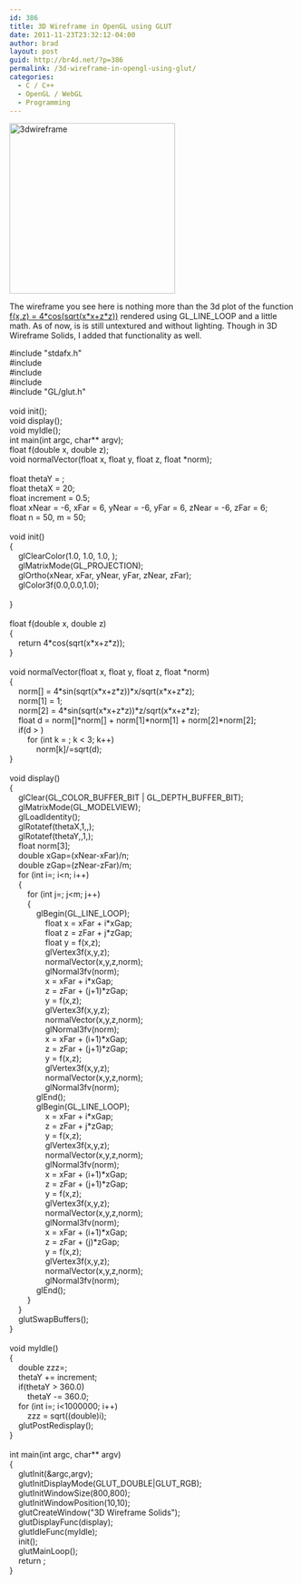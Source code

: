 ```yaml
---
id: 386
title: 3D Wireframe in OpenGL using GLUT
date: 2011-11-23T23:32:12-04:00
author: brad
layout: post
guid: http://br4d.net/?p=386
permalink: /3d-wireframe-in-opengl-using-glut/
categories:
  - C / C++
  - OpenGL / WebGL
  - Programming
---
```

[<img class="alignleft size-medium wp-image-387" src="/images/2015/01/3dwireframe-292x300.png" alt="3dwireframe" width="292" height="300" srcset="/images/2015/01/3dwireframe-292x300.png 292w, /images/2015/01/3dwireframe.png 490w" sizes="(max-width: 292px) 100vw, 292px" />](/images/2015/01/3dwireframe.png)

The wireframe you see here is nothing more than the 3d plot of the function [f(x,z) = 4\*cos(sqrt(x\*x+z*z))](http://www.wolframalpha.com/input/?i=plot+4*cos%28sqrt%28x*x%2Bz*z%29%29+from+-6+to+6) rendered using GL\_LINE\_LOOP and a little math. As of now, is is still untextured and without lighting. Though in 3D Wireframe Solids, I added that functionality as well.

<!--more-->

<div class="codecolorer-container cpp default">
  <div class="cpp codecolorer">
    <span class="co2">#include "stdafx.h"</span><br /> <span class="co2">#include <stdio.h></span><br /> <span class="co2">#include <stdlib.h></span><br /> <span class="co2">#include <math.h></span><br /> <span class="co2">#include "GL/glut.h"</span><br /> &nbsp;<br /> <span class="kw4">void</span> init<span class="br0">&#40;</span><span class="br0">&#41;</span><span class="sy4">;</span><br /> <span class="kw4">void</span> display<span class="br0">&#40;</span><span class="br0">&#41;</span><span class="sy4">;</span><br /> <span class="kw4">void</span> myIdle<span class="br0">&#40;</span><span class="br0">&#41;</span><span class="sy4">;</span><br /> <span class="kw4">int</span> main<span class="br0">&#40;</span><span class="kw4">int</span> argc, <span class="kw4">char</span><span class="sy2">**</span> argv<span class="br0">&#41;</span><span class="sy4">;</span><br /> <span class="kw4">float</span> f<span class="br0">&#40;</span><span class="kw4">double</span> x, <span class="kw4">double</span> z<span class="br0">&#41;</span><span class="sy4">;</span><br /> <span class="kw4">void</span> normalVector<span class="br0">&#40;</span><span class="kw4">float</span> x, <span class="kw4">float</span> y, <span class="kw4">float</span> z, <span class="kw4">float</span> <span class="sy2">*</span>norm<span class="br0">&#41;</span><span class="sy4">;</span><br /> &nbsp;<br /> <span class="kw4">float</span> thetaY <span class="sy1">=</span> <span class="nu0"></span><span class="sy4">;</span><br /> <span class="kw4">float</span> thetaX <span class="sy1">=</span> <span class="nu0">20</span><span class="sy4">;</span><br /> <span class="kw4">float</span> increment <span class="sy1">=</span> <span class="nu16">0.5</span><span class="sy4">;</span><br /> <span class="kw4">float</span> xNear <span class="sy1">=</span> <span class="sy2">-</span><span class="nu0">6</span>, xFar <span class="sy1">=</span> <span class="nu0">6</span>, yNear <span class="sy1">=</span> <span class="sy2">-</span><span class="nu0">6</span>, yFar <span class="sy1">=</span> <span class="nu0">6</span>, zNear <span class="sy1">=</span> <span class="sy2">-</span><span class="nu0">6</span>, zFar <span class="sy1">=</span> <span class="nu0">6</span><span class="sy4">;</span><br /> <span class="kw4">float</span> n <span class="sy1">=</span> <span class="nu0">50</span>, m <span class="sy1">=</span> <span class="nu0">50</span><span class="sy4">;</span><br /> &nbsp;<br /> <span class="kw4">void</span> init<span class="br0">&#40;</span><span class="br0">&#41;</span><br /> <span class="br0">&#123;</span><br /> &nbsp; &nbsp; glClearColor<span class="br0">&#40;</span><span class="nu16">1.0</span>, <span class="nu16">1.0</span>, <span class="nu16">1.0</span>, <span class="nu0"></span><span class="br0">&#41;</span><span class="sy4">;</span><br /> &nbsp; &nbsp; glMatrixMode<span class="br0">&#40;</span>GL_PROJECTION<span class="br0">&#41;</span><span class="sy4">;</span><br /> &nbsp; &nbsp; glOrtho<span class="br0">&#40;</span>xNear, xFar, yNear, yFar, zNear, zFar<span class="br0">&#41;</span><span class="sy4">;</span><br /> &nbsp; &nbsp; glColor3f<span class="br0">&#40;</span><span class="nu16">0.0</span>,<span class="nu16">0.0</span>,<span class="nu16">1.0</span><span class="br0">&#41;</span><span class="sy4">;</span><br /> &nbsp;<br /> <span class="br0">&#125;</span><br /> &nbsp;<br /> <span class="kw4">float</span> f<span class="br0">&#40;</span><span class="kw4">double</span> x, <span class="kw4">double</span> z<span class="br0">&#41;</span><br /> <span class="br0">&#123;</span><br /> &nbsp; &nbsp; <span class="kw1">return</span> <span class="nu0">4</span><span class="sy2">*</span><span class="kw3">cos</span><span class="br0">&#40;</span><span class="kw3">sqrt</span><span class="br0">&#40;</span>x<span class="sy2">*</span>x<span class="sy2">+</span>z<span class="sy2">*</span>z<span class="br0">&#41;</span><span class="br0">&#41;</span><span class="sy4">;</span><br /> <span class="br0">&#125;</span><br /> &nbsp;<br /> <span class="kw4">void</span> normalVector<span class="br0">&#40;</span><span class="kw4">float</span> x, <span class="kw4">float</span> y, <span class="kw4">float</span> z, <span class="kw4">float</span> <span class="sy2">*</span>norm<span class="br0">&#41;</span><br /> <span class="br0">&#123;</span><br /> &nbsp; &nbsp; norm<span class="br0">&#91;</span><span class="nu0"></span><span class="br0">&#93;</span> <span class="sy1">=</span> <span class="nu0">4</span><span class="sy2">*</span><span class="kw3">sin</span><span class="br0">&#40;</span><span class="kw3">sqrt</span><span class="br0">&#40;</span>x<span class="sy2">*</span>x<span class="sy2">+</span>z<span class="sy2">*</span>z<span class="br0">&#41;</span><span class="br0">&#41;</span><span class="sy2">*</span>x<span class="sy2">/</span><span class="kw3">sqrt</span><span class="br0">&#40;</span>x<span class="sy2">*</span>x<span class="sy2">+</span>z<span class="sy2">*</span>z<span class="br0">&#41;</span><span class="sy4">;</span><br /> &nbsp; &nbsp; norm<span class="br0">&#91;</span><span class="nu0">1</span><span class="br0">&#93;</span> <span class="sy1">=</span> <span class="nu0">1</span><span class="sy4">;</span><br /> &nbsp; &nbsp; norm<span class="br0">&#91;</span><span class="nu0">2</span><span class="br0">&#93;</span> <span class="sy1">=</span> <span class="nu0">4</span><span class="sy2">*</span><span class="kw3">sin</span><span class="br0">&#40;</span><span class="kw3">sqrt</span><span class="br0">&#40;</span>x<span class="sy2">*</span>x<span class="sy2">+</span>z<span class="sy2">*</span>z<span class="br0">&#41;</span><span class="br0">&#41;</span><span class="sy2">*</span>z<span class="sy2">/</span><span class="kw3">sqrt</span><span class="br0">&#40;</span>x<span class="sy2">*</span>x<span class="sy2">+</span>z<span class="sy2">*</span>z<span class="br0">&#41;</span><span class="sy4">;</span><br /> &nbsp; &nbsp; <span class="kw4">float</span> d <span class="sy1">=</span> norm<span class="br0">&#91;</span><span class="nu0"></span><span class="br0">&#93;</span><span class="sy2">*</span>norm<span class="br0">&#91;</span><span class="nu0"></span><span class="br0">&#93;</span> <span class="sy2">+</span> norm<span class="br0">&#91;</span><span class="nu0">1</span><span class="br0">&#93;</span><span class="sy2">*</span>norm<span class="br0">&#91;</span><span class="nu0">1</span><span class="br0">&#93;</span> <span class="sy2">+</span> norm<span class="br0">&#91;</span><span class="nu0">2</span><span class="br0">&#93;</span><span class="sy2">*</span>norm<span class="br0">&#91;</span><span class="nu0">2</span><span class="br0">&#93;</span><span class="sy4">;</span><br /> &nbsp; &nbsp; <span class="kw1">if</span><span class="br0">&#40;</span>d <span class="sy1">></span> <span class="nu0"></span><span class="br0">&#41;</span><br /> &nbsp; &nbsp; &nbsp; &nbsp; <span class="kw1">for</span> <span class="br0">&#40;</span><span class="kw4">int</span> k <span class="sy1">=</span> <span class="nu0"></span><span class="sy4">;</span> k <span class="sy1"><</span> <span class="nu0">3</span><span class="sy4">;</span> k<span class="sy2">++</span><span class="br0">&#41;</span><br /> &nbsp; &nbsp; &nbsp; &nbsp; &nbsp; &nbsp; norm<span class="br0">&#91;</span>k<span class="br0">&#93;</span><span class="sy2">/</span><span class="sy1">=</span><span class="kw3">sqrt</span><span class="br0">&#40;</span>d<span class="br0">&#41;</span><span class="sy4">;</span><br /> <span class="br0">&#125;</span><br /> &nbsp;<br /> <span class="kw4">void</span> display<span class="br0">&#40;</span><span class="br0">&#41;</span><br /> <span class="br0">&#123;</span><br /> &nbsp; &nbsp; glClear<span class="br0">&#40;</span>GL_COLOR_BUFFER_BIT <span class="sy3">|</span> GL_DEPTH_BUFFER_BIT<span class="br0">&#41;</span><span class="sy4">;</span><br /> &nbsp; &nbsp; glMatrixMode<span class="br0">&#40;</span>GL_MODELVIEW<span class="br0">&#41;</span><span class="sy4">;</span><br /> &nbsp; &nbsp; glLoadIdentity<span class="br0">&#40;</span><span class="br0">&#41;</span><span class="sy4">;</span><br /> &nbsp; &nbsp; glRotatef<span class="br0">&#40;</span>thetaX,<span class="nu0">1</span>,<span class="nu0"></span>,<span class="nu0"></span><span class="br0">&#41;</span><span class="sy4">;</span><br /> &nbsp; &nbsp; glRotatef<span class="br0">&#40;</span>thetaY,<span class="nu0"></span>,<span class="nu0">1</span>,<span class="nu0"></span><span class="br0">&#41;</span><span class="sy4">;</span><br /> &nbsp; &nbsp; <span class="kw4">float</span> norm<span class="br0">&#91;</span><span class="nu0">3</span><span class="br0">&#93;</span><span class="sy4">;</span><br /> &nbsp; &nbsp; <span class="kw4">double</span> xGap<span class="sy1">=</span><span class="br0">&#40;</span>xNear<span class="sy2">-</span>xFar<span class="br0">&#41;</span><span class="sy2">/</span>n<span class="sy4">;</span><br /> &nbsp; &nbsp; <span class="kw4">double</span> zGap<span class="sy1">=</span><span class="br0">&#40;</span>zNear<span class="sy2">-</span>zFar<span class="br0">&#41;</span><span class="sy2">/</span>m<span class="sy4">;</span><br /> &nbsp; &nbsp; <span class="kw1">for</span> <span class="br0">&#40;</span><span class="kw4">int</span> i<span class="sy1">=</span><span class="nu0"></span><span class="sy4">;</span> i<span class="sy1"><</span>n<span class="sy4">;</span> i<span class="sy2">++</span><span class="br0">&#41;</span><br /> &nbsp; &nbsp; <span class="br0">&#123;</span><br /> &nbsp; &nbsp; &nbsp; &nbsp; <span class="kw1">for</span> <span class="br0">&#40;</span><span class="kw4">int</span> j<span class="sy1">=</span><span class="nu0"></span><span class="sy4">;</span> j<span class="sy1"><</span>m<span class="sy4">;</span> j<span class="sy2">++</span><span class="br0">&#41;</span><br /> &nbsp; &nbsp; &nbsp; &nbsp; <span class="br0">&#123;</span><br /> &nbsp; &nbsp; &nbsp; &nbsp; &nbsp; &nbsp; glBegin<span class="br0">&#40;</span>GL_LINE_LOOP<span class="br0">&#41;</span><span class="sy4">;</span><br /> &nbsp; &nbsp; &nbsp; &nbsp; &nbsp; &nbsp; &nbsp; &nbsp; <span class="kw4">float</span> x <span class="sy1">=</span> xFar <span class="sy2">+</span> i<span class="sy2">*</span>xGap<span class="sy4">;</span><br /> &nbsp; &nbsp; &nbsp; &nbsp; &nbsp; &nbsp; &nbsp; &nbsp; <span class="kw4">float</span> z <span class="sy1">=</span> zFar <span class="sy2">+</span> j<span class="sy2">*</span>zGap<span class="sy4">;</span><br /> &nbsp; &nbsp; &nbsp; &nbsp; &nbsp; &nbsp; &nbsp; &nbsp; <span class="kw4">float</span> y <span class="sy1">=</span> f<span class="br0">&#40;</span>x,z<span class="br0">&#41;</span><span class="sy4">;</span><br /> &nbsp; &nbsp; &nbsp; &nbsp; &nbsp; &nbsp; &nbsp; &nbsp; glVertex3f<span class="br0">&#40;</span>x,y,z<span class="br0">&#41;</span><span class="sy4">;</span><br /> &nbsp; &nbsp; &nbsp; &nbsp; &nbsp; &nbsp; &nbsp; &nbsp; normalVector<span class="br0">&#40;</span>x,y,z,norm<span class="br0">&#41;</span><span class="sy4">;</span><br /> &nbsp; &nbsp; &nbsp; &nbsp; &nbsp; &nbsp; &nbsp; &nbsp; glNormal3fv<span class="br0">&#40;</span>norm<span class="br0">&#41;</span><span class="sy4">;</span><br /> &nbsp; &nbsp; &nbsp; &nbsp; &nbsp; &nbsp; &nbsp; &nbsp; x <span class="sy1">=</span> xFar <span class="sy2">+</span> i<span class="sy2">*</span>xGap<span class="sy4">;</span><br /> &nbsp; &nbsp; &nbsp; &nbsp; &nbsp; &nbsp; &nbsp; &nbsp; z <span class="sy1">=</span> zFar <span class="sy2">+</span> <span class="br0">&#40;</span>j<span class="sy2">+</span><span class="nu0">1</span><span class="br0">&#41;</span><span class="sy2">*</span>zGap<span class="sy4">;</span><br /> &nbsp; &nbsp; &nbsp; &nbsp; &nbsp; &nbsp; &nbsp; &nbsp; y <span class="sy1">=</span> f<span class="br0">&#40;</span>x,z<span class="br0">&#41;</span><span class="sy4">;</span><br /> &nbsp; &nbsp; &nbsp; &nbsp; &nbsp; &nbsp; &nbsp; &nbsp; glVertex3f<span class="br0">&#40;</span>x,y,z<span class="br0">&#41;</span><span class="sy4">;</span><br /> &nbsp; &nbsp; &nbsp; &nbsp; &nbsp; &nbsp; &nbsp; &nbsp; normalVector<span class="br0">&#40;</span>x,y,z,norm<span class="br0">&#41;</span><span class="sy4">;</span><br /> &nbsp; &nbsp; &nbsp; &nbsp; &nbsp; &nbsp; &nbsp; &nbsp; glNormal3fv<span class="br0">&#40;</span>norm<span class="br0">&#41;</span><span class="sy4">;</span><br /> &nbsp; &nbsp; &nbsp; &nbsp; &nbsp; &nbsp; &nbsp; &nbsp; x <span class="sy1">=</span> xFar <span class="sy2">+</span> <span class="br0">&#40;</span>i<span class="sy2">+</span><span class="nu0">1</span><span class="br0">&#41;</span><span class="sy2">*</span>xGap<span class="sy4">;</span><br /> &nbsp; &nbsp; &nbsp; &nbsp; &nbsp; &nbsp; &nbsp; &nbsp; z <span class="sy1">=</span> zFar <span class="sy2">+</span> <span class="br0">&#40;</span>j<span class="sy2">+</span><span class="nu0">1</span><span class="br0">&#41;</span><span class="sy2">*</span>zGap<span class="sy4">;</span><br /> &nbsp; &nbsp; &nbsp; &nbsp; &nbsp; &nbsp; &nbsp; &nbsp; y <span class="sy1">=</span> f<span class="br0">&#40;</span>x,z<span class="br0">&#41;</span><span class="sy4">;</span><br /> &nbsp; &nbsp; &nbsp; &nbsp; &nbsp; &nbsp; &nbsp; &nbsp; glVertex3f<span class="br0">&#40;</span>x,y,z<span class="br0">&#41;</span><span class="sy4">;</span><br /> &nbsp; &nbsp; &nbsp; &nbsp; &nbsp; &nbsp; &nbsp; &nbsp; normalVector<span class="br0">&#40;</span>x,y,z,norm<span class="br0">&#41;</span><span class="sy4">;</span><br /> &nbsp; &nbsp; &nbsp; &nbsp; &nbsp; &nbsp; &nbsp; &nbsp; glNormal3fv<span class="br0">&#40;</span>norm<span class="br0">&#41;</span><span class="sy4">;</span><br /> &nbsp; &nbsp; &nbsp; &nbsp; &nbsp; &nbsp; glEnd<span class="br0">&#40;</span><span class="br0">&#41;</span><span class="sy4">;</span><br /> &nbsp; &nbsp; &nbsp; &nbsp; &nbsp; &nbsp; glBegin<span class="br0">&#40;</span>GL_LINE_LOOP<span class="br0">&#41;</span><span class="sy4">;</span><br /> &nbsp; &nbsp; &nbsp; &nbsp; &nbsp; &nbsp; &nbsp; &nbsp; x <span class="sy1">=</span> xFar <span class="sy2">+</span> i<span class="sy2">*</span>xGap<span class="sy4">;</span><br /> &nbsp; &nbsp; &nbsp; &nbsp; &nbsp; &nbsp; &nbsp; &nbsp; z <span class="sy1">=</span> zFar <span class="sy2">+</span> j<span class="sy2">*</span>zGap<span class="sy4">;</span><br /> &nbsp; &nbsp; &nbsp; &nbsp; &nbsp; &nbsp; &nbsp; &nbsp; y <span class="sy1">=</span> f<span class="br0">&#40;</span>x,z<span class="br0">&#41;</span><span class="sy4">;</span><br /> &nbsp; &nbsp; &nbsp; &nbsp; &nbsp; &nbsp; &nbsp; &nbsp; glVertex3f<span class="br0">&#40;</span>x,y,z<span class="br0">&#41;</span><span class="sy4">;</span><br /> &nbsp; &nbsp; &nbsp; &nbsp; &nbsp; &nbsp; &nbsp; &nbsp; normalVector<span class="br0">&#40;</span>x,y,z,norm<span class="br0">&#41;</span><span class="sy4">;</span><br /> &nbsp; &nbsp; &nbsp; &nbsp; &nbsp; &nbsp; &nbsp; &nbsp; glNormal3fv<span class="br0">&#40;</span>norm<span class="br0">&#41;</span><span class="sy4">;</span><br /> &nbsp; &nbsp; &nbsp; &nbsp; &nbsp; &nbsp; &nbsp; &nbsp; x <span class="sy1">=</span> xFar <span class="sy2">+</span> <span class="br0">&#40;</span>i<span class="sy2">+</span><span class="nu0">1</span><span class="br0">&#41;</span><span class="sy2">*</span>xGap<span class="sy4">;</span><br /> &nbsp; &nbsp; &nbsp; &nbsp; &nbsp; &nbsp; &nbsp; &nbsp; z <span class="sy1">=</span> zFar <span class="sy2">+</span> <span class="br0">&#40;</span>j<span class="sy2">+</span><span class="nu0">1</span><span class="br0">&#41;</span><span class="sy2">*</span>zGap<span class="sy4">;</span><br /> &nbsp; &nbsp; &nbsp; &nbsp; &nbsp; &nbsp; &nbsp; &nbsp; y <span class="sy1">=</span> f<span class="br0">&#40;</span>x,z<span class="br0">&#41;</span><span class="sy4">;</span><br /> &nbsp; &nbsp; &nbsp; &nbsp; &nbsp; &nbsp; &nbsp; &nbsp; glVertex3f<span class="br0">&#40;</span>x,y,z<span class="br0">&#41;</span><span class="sy4">;</span><br /> &nbsp; &nbsp; &nbsp; &nbsp; &nbsp; &nbsp; &nbsp; &nbsp; normalVector<span class="br0">&#40;</span>x,y,z,norm<span class="br0">&#41;</span><span class="sy4">;</span><br /> &nbsp; &nbsp; &nbsp; &nbsp; &nbsp; &nbsp; &nbsp; &nbsp; glNormal3fv<span class="br0">&#40;</span>norm<span class="br0">&#41;</span><span class="sy4">;</span><br /> &nbsp; &nbsp; &nbsp; &nbsp; &nbsp; &nbsp; &nbsp; &nbsp; x <span class="sy1">=</span> xFar <span class="sy2">+</span> <span class="br0">&#40;</span>i<span class="sy2">+</span><span class="nu0">1</span><span class="br0">&#41;</span><span class="sy2">*</span>xGap<span class="sy4">;</span><br /> &nbsp; &nbsp; &nbsp; &nbsp; &nbsp; &nbsp; &nbsp; &nbsp; z <span class="sy1">=</span> zFar <span class="sy2">+</span> <span class="br0">&#40;</span>j<span class="br0">&#41;</span><span class="sy2">*</span>zGap<span class="sy4">;</span><br /> &nbsp; &nbsp; &nbsp; &nbsp; &nbsp; &nbsp; &nbsp; &nbsp; y <span class="sy1">=</span> f<span class="br0">&#40;</span>x,z<span class="br0">&#41;</span><span class="sy4">;</span><br /> &nbsp; &nbsp; &nbsp; &nbsp; &nbsp; &nbsp; &nbsp; &nbsp; glVertex3f<span class="br0">&#40;</span>x,y,z<span class="br0">&#41;</span><span class="sy4">;</span><br /> &nbsp; &nbsp; &nbsp; &nbsp; &nbsp; &nbsp; &nbsp; &nbsp; normalVector<span class="br0">&#40;</span>x,y,z,norm<span class="br0">&#41;</span><span class="sy4">;</span><br /> &nbsp; &nbsp; &nbsp; &nbsp; &nbsp; &nbsp; &nbsp; &nbsp; glNormal3fv<span class="br0">&#40;</span>norm<span class="br0">&#41;</span><span class="sy4">;</span><br /> &nbsp; &nbsp; &nbsp; &nbsp; &nbsp; &nbsp; glEnd<span class="br0">&#40;</span><span class="br0">&#41;</span><span class="sy4">;</span><br /> &nbsp; &nbsp; &nbsp; &nbsp; <span class="br0">&#125;</span><br /> &nbsp; &nbsp; <span class="br0">&#125;</span><br /> &nbsp; &nbsp; glutSwapBuffers<span class="br0">&#40;</span><span class="br0">&#41;</span><span class="sy4">;</span><br /> <span class="br0">&#125;</span><br /> &nbsp;<br /> <span class="kw4">void</span> myIdle<span class="br0">&#40;</span><span class="br0">&#41;</span><br /> <span class="br0">&#123;</span><br /> &nbsp; &nbsp; <span class="kw4">double</span> zzz<span class="sy1">=</span><span class="nu0"></span><span class="sy4">;</span><br /> &nbsp; &nbsp; thetaY <span class="sy2">+</span><span class="sy1">=</span> increment<span class="sy4">;</span><br /> &nbsp; &nbsp; <span class="kw1">if</span><span class="br0">&#40;</span>thetaY <span class="sy1">></span> <span class="nu16">360.0</span><span class="br0">&#41;</span><br /> &nbsp; &nbsp; &nbsp; &nbsp; thetaY <span class="sy2">-</span><span class="sy1">=</span> <span class="nu16">360.0</span><span class="sy4">;</span><br /> &nbsp; &nbsp; <span class="kw1">for</span> <span class="br0">&#40;</span><span class="kw4">int</span> i<span class="sy1">=</span><span class="nu0"></span><span class="sy4">;</span> i<span class="sy1"><</span><span class="nu0">1000000</span><span class="sy4">;</span> i<span class="sy2">++</span><span class="br0">&#41;</span><br /> &nbsp; &nbsp; &nbsp; &nbsp; zzz <span class="sy1">=</span> <span class="kw3">sqrt</span><span class="br0">&#40;</span><span class="br0">&#40;</span><span class="kw4">double</span><span class="br0">&#41;</span>i<span class="br0">&#41;</span><span class="sy4">;</span><br /> &nbsp; &nbsp; glutPostRedisplay<span class="br0">&#40;</span><span class="br0">&#41;</span><span class="sy4">;</span><br /> <span class="br0">&#125;</span><br /> &nbsp;<br /> <span class="kw4">int</span> main<span class="br0">&#40;</span><span class="kw4">int</span> argc, <span class="kw4">char</span><span class="sy2">**</span> argv<span class="br0">&#41;</span><br /> <span class="br0">&#123;</span><br /> &nbsp; &nbsp; glutInit<span class="br0">&#40;</span><span class="sy3">&</span>argc,argv<span class="br0">&#41;</span><span class="sy4">;</span><br /> &nbsp; &nbsp; glutInitDisplayMode<span class="br0">&#40;</span>GLUT_DOUBLE<span class="sy3">|</span>GLUT_RGB<span class="br0">&#41;</span><span class="sy4">;</span><br /> &nbsp; &nbsp; glutInitWindowSize<span class="br0">&#40;</span><span class="nu0">800</span>,<span class="nu0">800</span><span class="br0">&#41;</span><span class="sy4">;</span><br /> &nbsp; &nbsp; glutInitWindowPosition<span class="br0">&#40;</span><span class="nu0">10</span>,<span class="nu0">10</span><span class="br0">&#41;</span><span class="sy4">;</span><br /> &nbsp; &nbsp; glutCreateWindow<span class="br0">&#40;</span><span class="st0">"3D Wireframe Solids"</span><span class="br0">&#41;</span><span class="sy4">;</span><br /> &nbsp; &nbsp; glutDisplayFunc<span class="br0">&#40;</span>display<span class="br0">&#41;</span><span class="sy4">;</span><br /> &nbsp; &nbsp; glutIdleFunc<span class="br0">&#40;</span>myIdle<span class="br0">&#41;</span><span class="sy4">;</span><br /> &nbsp; &nbsp; init<span class="br0">&#40;</span><span class="br0">&#41;</span><span class="sy4">;</span><br /> &nbsp; &nbsp; glutMainLoop<span class="br0">&#40;</span><span class="br0">&#41;</span><span class="sy4">;</span><br /> &nbsp; &nbsp; <span class="kw1">return</span> <span class="nu0"></span><span class="sy4">;</span><br /> <span class="br0">&#125;</span>
  </div>
</div>